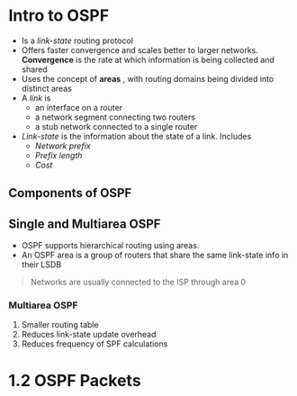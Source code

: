# Intro to OSPF
- Is a *link-state* routing protocol
- Offers faster convergence and scales better to larger networks. **Convergence** is the rate at which information is being collected and shared
- Uses the concept of **areas** , with routing domains being divided into distinct areas
- A *link*  is 
	- an interface on a router
	- a network segment connecting two routers
	- a stub network connected to a single router
- *Link-state*  is the information about the state of a link. Includes
	- *Network prefix*
	- *Prefix length*
	- *Cost*

## Components of OSPF




## Single and Multiarea OSPF
- OSPF supports hierarchical routing using areas.
- An OSPF area is a group of routers that share the same link-state info in their LSDB
> Networks are usually connected to the ISP through area 0

### Multiarea OSPF
1. Smaller routing table
2. Reduces link-state update overhead
3. Reduces frequency of SPF calculations


# 1.2 OSPF Packets


```

```